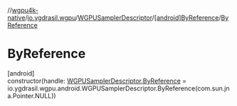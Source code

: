 //[wgpu4k-native](../../../../index.md)/[io.ygdrasil.wgpu](../../index.md)/[WGPUSamplerDescriptor](../index.md)/[[android]ByReference](index.md)/[ByReference](-by-reference.md)

# ByReference

[android]\
constructor(handle: [WGPUSamplerDescriptor.ByReference](../../../io.ygdrasil.wgpu.android/-w-g-p-u-sampler-descriptor/-by-reference/index.md) = io.ygdrasil.wgpu.android.WGPUSamplerDescriptor.ByReference(com.sun.jna.Pointer.NULL))